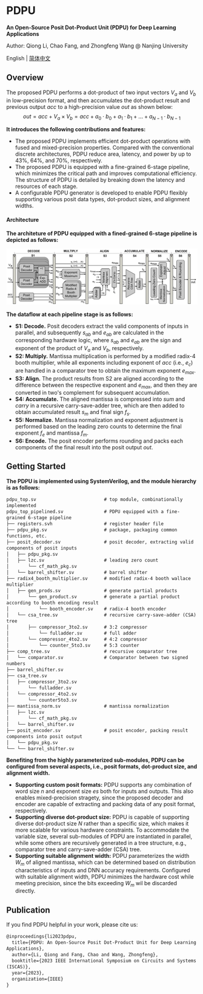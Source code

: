 # PDPU
**An Open-Source Posit Dot-Product Unit (PDPU) for Deep Learning Applications**

Author: Qiong Li, Chao Fang, and Zhongfeng Wang @ Nanjing University

English | [简体中文](https://github.com/qleenju/PDPU/blob/main/docs/README_ZH.md)

## Overview
The proposed PDPU performs a dot-product of two input vectors $V_a$ and $V_b$ in low-precision format, and then accumulates the dot-product result and previous output $acc$ to a high-precision value $out$ as shown below:
$$out = acc+V_a\times V_b = acc+a_0\cdot b_0+a_1\cdot b_1+...+a_{N-1}\cdot b_{N-1}$$

**It introduces the following contributions and features:**
- The proposed PDPU implements efficient dot-product operations with fused and mixed-precision properties. Compared with the conventional discrete architectures, PDPU reduce area, latency, and power by up to 43%, 64%, and 70%, respectively.
- The proposed PDPU is equipped with a fine-grained 6-stage pipeline, which minimizes the critical path and improves computational efficiency. The structure of PDPU is detailed by breaking down the latency and resources of each stage.
- A configurable PDPU generator is developed to enable PDPU flexibly supporting various posit data types, dot-product sizes, and alignment widths.

#### Architecture
**The architeture of PDPU equipped with a fined-grained 6-stage pipeline is depicted as follows:**

![Architecture of the proposed posit dot-product unit](docs/figs/architecture.png)

**The dataflow at each pipeline stage is as follows:**
- **S1: Decode.** Posit decoders extract the valid components of inputs in parallel, and subsequently $s_{ab}$ and $e_{ab}$ are calculated in the corresponding hardware logic, where $s_{ab}$ and $e_{ab}$ are the sign and exponent of the product of $V_a$ and $V_b$, respectively.
- **S2: Multiply.** Mantissa multiplication is performed by a modified radix-4 booth multiplier, while all exponents including exponent of $acc$ (i.e., $e_c$) are handled in a comparator tree to obtain the maximum exponent $e_{max}$.
- **S3: Align.** The product results from S2 are aligned according to the difference between the respective exponent and $e_{max}$, and then they are converted in two's complement for subsequent accumulation.
- **S4: Accumulate.** The aligned mantissa is compressed into $sum$ and $carry$ in a recursive carry-save-adder tree, which are then added to obtain accumulated result $s_m$ and final sign $f_s$.
- **S5: Normalize.** Mantissa normalization and exponent adjustment is performed based on the leading zero counts to determine the final exponent $f_e$ and mantissa $f_m$.
- **S6: Encode.** The posit encoder performs rounding and packs each components of the final result into the posit output $out$.

## Getting Started
**The PDPU is implemented using SystemVerilog, and the module hierarchy is as follows:**

```
pdpu_top.sv                         # top module, combinationally implemented
pdpu_top_pipelined.sv               # PDPU equipped with a fine-grained 6-stage pipeline
├── registers.svh                   # register header file
├── pdpu_pkg.sv                     # package, packaging common functions, etc.
├── posit_decoder.sv                # posit decoder, extracting valid components of posit inputs
│   ├── pdpu_pkg.sv
│   ├── lzc.sv                      # leading zero count
│       └── cf_math_pkg.sv
│   └── barrel_shifter.sv           # barrel shifter
├── radix4_booth_multiplier.sv      # modified radix-4 booth wallace multiplier
│   ├── gen_prods.sv                # generate partial products
│       └── gen_product.sv          # generate a partial product according to booth encoding result
│           └── booth_encoder.sv    # radix-4 booth encoder
│   └── csa_tree.sv                 # recursive carry-save-adder (CSA) tree
│       ├── compressor_3to2.sv      # 3:2 compressor
│           └── fulladder.sv        # full adder
│       └── compressor_4to2.sv      # 4:2 compressor
│           └── counter_5to3.sv     # 5:3 counter
├── comp_tree.sv                    # recursive comparator tree
│   └── comparator.sv               # Comparator between two signed numbers
├── barrel_shifter.sv
├── csa_tree.sv             
│   ├── compressor_3to2.sv
│       └── fulladder.sv
│   └── compressor_4to2.sv
│       └── counter5to3.sv
├── mantissa_norm.sv                # mantissa normalization
│   ├── lzc.sv
│       └── cf_math_pkg.sv
│   └── barrel_shifter.sv
├── posit_encoder.sv                # posit encoder, packing result components into posit output
│   └── pdpu_pkg.sv
└── └── barrel_shifter.sv
```

**Benefiting from the highly parameterized sub-modules, PDPU can be configured from several aspects, i.e., posit formats, dot-product size, and alignment width.**
- **Supporting custom posit formats:** PDPU supports any combination of word size $n$ and exponent size $es$ both for inputs and outputs. This also enables mixed-precision stragety, since the proposed decoder and encoder are capable of extracting and packing data of any posit format, respectively.
- **Supporting diverse dot-product size:**  PDPU is capable of supporting diverse dot-product size $N$ rather than a specific size, which makes it more scalable for various hardware constraints. To accommodate the variable size, several sub-modules of PDPU are instantiated in parallel, while some others are recursively generated in a tree structure, e.g., comparator tree and carry-save-adder (CSA) tree.
- **Supporting suitable alignment width:** PDPU parameterizes the width $W_m$ of aligned mantissa, which can be determined based on distribution characteristics of inputs and DNN accuracy requirements. Configured with suitable alignment width, PDPU minimizes the hardware cost while meeting precision, since the bits exceeding $W_m$ wil be discarded directly.

## Publication
If you find PDPU helpful in your work, please cite us:
```
@inproceedings{li2023pdpu,
  title={PDPU: An Open-Source Posit Dot-Product Unit for Deep Learning Applications},
  author={Li, Qiong and Fang, Chao and Wang, Zhongfeng},
  booktitle={2023 IEEE International Symposium on Circuits and Systems (ISCAS)},
  year={2023},
  organization={IEEE}
}
```